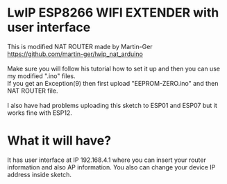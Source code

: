 # LwIP ESP8266 WIFI EXTENDER with user interface

This is modified NAT ROUTER made by Martin-Ger https://github.com/martin-ger/lwip_nat_arduino <br>
<br>
Make sure you will follow his tutorial how to set it up and then you can use my modified ".ino" files.<br>
If you get an Exception(9) then first upload "EEPROM-ZERO.ino" and then NAT ROUTER file.<br><br>
I also have had problems uploading this sketch to ESP01 and ESP07 but it works fine with ESP12.

# What it will have?
It has user interface at IP 192.168.4.1 where you can insert your router information and also AP information. You also can change your device IP address inside sketch.
